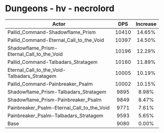 # Dungeons - hv - necrolord
| Actor | DPS | Increase |
|---|:---:|:---:|
|Pallid_Command-Shadowflame_Prism|10410|14.65%|
|Pallid_Command-Eternal_Call_to_the_Void|10397|14.50%|
|Shadowflame_Prism-Eternal_Call_to_the_Void|10196|12.29%|
|Pallid_Command-Talbadars_Stratagem|10160|11.89%|
|Eternal_Call_to_the_Void-Talbadars_Stratagem|10005|10.19%|
|Pallid_Command-Painbreaker_Psalm|10002|10.15%|
|Shadowflame_Prism-Talbadars_Stratagem|9895|8.98%|
|Shadowflame_Prism-Painbreaker_Psalm|9849|8.47%|
|Painbreaker_Psalm-Eternal_Call_to_the_Void|9771|7.61%|
|Painbreaker_Psalm-Talbadars_Stratagem|9593|5.65%|
|Base|9080|0.00%|
